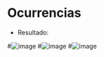 # Ocurrencias
* Resultado:

#![image](https://user-images.githubusercontent.com/66254573/121761119-a04a0000-caf3-11eb-9ff7-d24ffca87207.png)
#![image](https://user-images.githubusercontent.com/66254573/121761132-b0fa7600-caf3-11eb-8133-9477b0e0a7f9.png)
#![image](https://user-images.githubusercontent.com/66254573/121761141-ba83de00-caf3-11eb-9ba3-ee9972948ad5.png)

